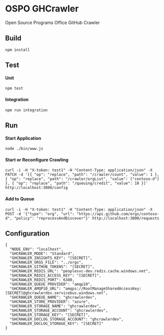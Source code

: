 # OSPO GHCrawler
Open Source Programs Office GitHub Crawler

## Build
`npm install`

## Test
#### Unit
`npm test`
#### Integration
`npm run integration`

## Run
#### Start Application
`node ./bin/www.js`
#### Start or Reconfigure Crawling
`curl -i -H "X-token: test1" -H "Content-Type: application/json" -X PATCH -d '[{ "op": "replace", "path": "/crawler/count", "value": 1 }, { "op": "replace", "path": "/crawler/orgList", "value": ["contoso-d"] }, { "op": "replace", "path": "/queuing/credit", "value": 10 }]' http://localhost:3000/config`

#### Add to Queue
`curl -i -H "X-token: test1" -H "Content-Type: application/json" -X POST -d '{"type": "org", "url": "https://api.github.com/orgs/contoso-d", "policy": "reprocessAndDiscover"}' http://localhost:3000/requests`

## Configuration
```
{
  "NODE_ENV": "localhost",
  "GHCRAWLER_MODE": "Standard",
  "GHCRAWLER_INSIGHTS_KEY": "[SECRET]",
  "GHCRAWLER_ORGS_FILE": "../orgs",
  "GHCRAWLER_GITHUB_TOKENS": "[SECRET]",
  "GHCRAWLER_REDIS_URL": "peoplesvc-dev.redis.cache.windows.net",
  "GHCRAWLER_REDIS_ACCESS_KEY": "[SECRET]",
  "GHCRAWLER_REDIS_PORT": 6380,
  "GHCRAWLER_QUEUE_PROVIDER": "amqp10",
  "GHCRAWLER_AMQP10_URL": "amqps://RootManageSharedAccessKey:[SECRET]@ghcrawlerdev.servicebus.windows.net",
  "GHCRAWLER_QUEUE_NAME": "ghcrawlerdev",
  "GHCRAWLER_STORE_PROVIDER": "azure",
  "GHCRAWLER_STORAGE_NAME": "ghcrawlerdev",
  "GHCRAWLER_STORAGE_ACCOUNT": "ghcrawlerdev",
  "GHCRAWLER_STORAGE_KEY": "[SECRET]",
  "GHCRAWLER_DOCLOG_STORAGE_ACCOUNT": "ghcrawlerdev",
  "GHCRAWLER_DOCLOG_STORAGE_KEY": "[SECRET]"
}
```
